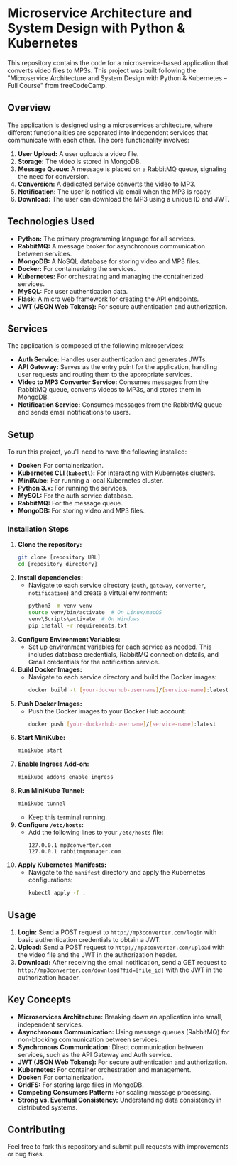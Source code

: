 # Microservice Architecture and System Design with Python & Kubernetes

This repository contains the code for a microservice-based application that converts video files to MP3s. This project was built following the "Microservice Architecture and System Design with Python & Kubernetes – Full Course" from freeCodeCamp.

## Overview

The application is designed using a microservices architecture, where different functionalities are separated into independent services that communicate with each other. The core functionality involves:

1.  **User Upload:** A user uploads a video file.
2.  **Storage:** The video is stored in MongoDB.
3.  **Message Queue:** A message is placed on a RabbitMQ queue, signaling the need for conversion.
4.  **Conversion:** A dedicated service converts the video to MP3.
5.  **Notification:** The user is notified via email when the MP3 is ready.
6.  **Download:** The user can download the MP3 using a unique ID and JWT.

## Technologies Used

*   **Python:** The primary programming language for all services.
*   **RabbitMQ:** A message broker for asynchronous communication between services.
*   **MongoDB:** A NoSQL database for storing video and MP3 files.
*   **Docker:** For containerizing the services.
*   **Kubernetes:** For orchestrating and managing the containerized services.
*   **MySQL:** For user authentication data.
*   **Flask:** A micro web framework for creating the API endpoints.
*   **JWT (JSON Web Tokens):** For secure authentication and authorization.

## Services

The application is composed of the following microservices:

*   **Auth Service:** Handles user authentication and generates JWTs.
*   **API Gateway:** Serves as the entry point for the application, handling user requests and routing them to the appropriate services.
*   **Video to MP3 Converter Service:** Consumes messages from the RabbitMQ queue, converts videos to MP3s, and stores them in MongoDB.
*   **Notification Service:** Consumes messages from the RabbitMQ queue and sends email notifications to users.

## Setup

To run this project, you'll need to have the following installed:

*   **Docker:** For containerization.
*   **Kubernetes CLI (`kubectl`):** For interacting with Kubernetes clusters.
*   **MiniKube:** For running a local Kubernetes cluster.
*   **Python 3.x:** For running the services.
*   **MySQL:** For the auth service database.
*   **RabbitMQ:** For the message queue.
*   **MongoDB:** For storing video and MP3 files.

### Installation Steps

1.  **Clone the repository:**
    ```bash
    git clone [repository URL]
    cd [repository directory]
    ```
2.  **Install dependencies:**
    *   Navigate to each service directory (`auth`, `gateway`, `converter`, `notification`) and create a virtual environment:
        ```bash
        python3 -m venv venv
        source venv/bin/activate  # On Linux/macOS
        venv\Scripts\activate  # On Windows
        pip install -r requirements.txt
        ```
3.  **Configure Environment Variables:**
    *   Set up environment variables for each service as needed. This includes database credentials, RabbitMQ connection details, and Gmail credentials for the notification service.
4.  **Build Docker Images:**
    *   Navigate to each service directory and build the Docker images:
        ```bash
        docker build -t [your-dockerhub-username]/[service-name]:latest .
        ```
5.  **Push Docker Images:**
    *   Push the Docker images to your Docker Hub account:
        ```bash
        docker push [your-dockerhub-username]/[service-name]:latest
        ```
6.  **Start MiniKube:**
    ```bash
    minikube start
    ```
7.  **Enable Ingress Add-on:**
    ```bash
    minikube addons enable ingress
    ```
8.  **Run MiniKube Tunnel:**
    ```bash
    minikube tunnel
    ```
    *   Keep this terminal running.
9.  **Configure `/etc/hosts`:**
    *   Add the following lines to your `/etc/hosts` file:
        ```
        127.0.0.1 mp3converter.com
        127.0.0.1 rabbitmqmanager.com
        ```
10. **Apply Kubernetes Manifests:**
    *   Navigate to the `manifest` directory and apply the Kubernetes configurations:
        ```bash
        kubectl apply -f .
        ```

## Usage

1.  **Login:** Send a POST request to `http://mp3converter.com/login` with basic authentication credentials to obtain a JWT.
2.  **Upload:** Send a POST request to `http://mp3converter.com/upload` with the video file and the JWT in the authorization header.
3.  **Download:** After receiving the email notification, send a GET request to `http://mp3converter.com/download?fid=[file_id]` with the JWT in the authorization header.

## Key Concepts

*   **Microservices Architecture:** Breaking down an application into small, independent services.
*   **Asynchronous Communication:** Using message queues (RabbitMQ) for non-blocking communication between services.
*   **Synchronous Communication:** Direct communication between services, such as the API Gateway and Auth service.
*   **JWT (JSON Web Tokens):** For secure authentication and authorization.
*   **Kubernetes:** For container orchestration and management.
*   **Docker:** For containerization.
*   **GridFS:** For storing large files in MongoDB.
*   **Competing Consumers Pattern:** For scaling message processing.
*   **Strong vs. Eventual Consistency:** Understanding data consistency in distributed systems.

## Contributing

Feel free to fork this repository and submit pull requests with improvements or bug fixes.
